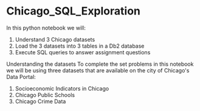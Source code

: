 # Chicago_SQL_Exploration

In this python notebook we will:
1. Understand 3 Chicago datasets
2. Load the 3 datasets into 3 tables in a Db2 database
3. Execute SQL queries to answer assignment questions

Understanding the datasets
To complete the set problems in this notebook we will be using three datasets that are available on the city of Chicago's Data Portal:
1. Socioeconomic Indicators in Chicago
2. Chicago Public Schools
3. Chicago Crime Data
